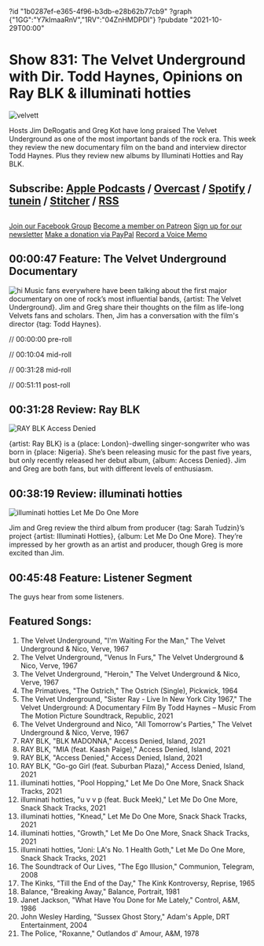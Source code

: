 ?id "1b0287ef-e365-4f96-b3db-e28b62b77cb9"
?graph {"1GG":"Y7kImaaRnV","1RV":"04ZnHMDPDI"}
?pubdate "2021-10-29T00:00"
# Show 831: The Velvet Underground with Dir. Todd Haynes, Opinions on Ray BLK & illuminati hotties
![velvett](https://static.soundopinions.org/images/2021/unnamed.jpeg)

Hosts Jim DeRogatis and Greg Kot have long praised The Velvet Underground as one of the most important bands of the rock era. This week they review the new documentary film on the band and interview director Todd Haynes. Plus they review new albums by Illuminati Hotties and Ray BLK. 


## Subscribe: [Apple Podcasts](https://itunes.apple.com/us/podcast/sound-opinions/id94793843) / [Overcast](https://overcast.fm/itunes94793843/sound-opinions) / [Spotify](https://open.spotify.com/show/1kNR8YL7TBrQuRxDdS4wtU) / [tunein](https://tunein.com/podcasts/Music-Podcasts/Sound-Opinions-p60273/) / [Stitcher](http://www.stitcher.com/podcast/sound-opinions) / [RSS](https://feeds.simplecast.com/Nn6fjnB0)


##
[Join our Facebook Group](https://bit.ly/3sivr9T)
[Become a member on Patreon](https://bit.ly/3slWZvc)
[Sign up for our newsletter](https://bit.ly/3eEvRnG)
[Make a donation via PayPal](https://bit.ly/3dmt9lU)
[Record a Voice Memo](https://bit.ly/2RyD5Ah)


## 00:00:47 Feature: The Velvet Underground Documentary
![hi](https://static.soundopinions.org/images/2021/hi.jpeg)
Music fans everywhere have been talking about the first major documentary on one of rock’s most influential bands, {artist: The Velvet Underground}. Jim and Greg share their thoughts on the film as life-long Velvets fans and scholars. Then, Jim has a conversation with the film's director {tag: Todd Haynes}.



// 00:00:00 pre-roll

// 00:10:04 mid-roll

// 00:31:28 mid-roll

// 00:51:11 post-roll


## 00:31:28 Review: Ray BLK

![RAY BLK Access Denied](https://static.soundopinions.org/assets/831/1GG12.jpg)

{artist: Ray BLK} is a {place: London}-dwelling singer-songwriter who was born in {place: Nigeria}. She’s been releasing music for the past five years, but only recently released her debut album, {album: Access Denied}. Jim and Greg are both fans, but with different levels of enthusiasm. 

## 00:38:19 Review: illuminati hotties

![illuminati hotties Let Me Do One More](https://static.soundopinions.org/assets/831/1RV1.jpg)

Jim and Greg review the third album from producer {tag: Sarah Tudzin}’s project {artist: Illuminati Hotties}, {album: Let Me Do One More}. They’re impressed by her growth as an artist and producer, though Greg is more excited than Jim.


## 00:45:48 Feature: Listener Segment

The guys hear from some listeners.




## Featured Songs:

1. The Velvet Underground, "I'm Waiting For the Man," The Velvet Underground & Nico, Verve, 1967
1. The Velvet Underground, "Venus In Furs," The Velvet Underground & Nico, Verve, 1967
1. The Velvet Underground, "Heroin," The Velvet Underground & Nico, Verve, 1967
1. The Primatives, "The Ostrich," The Ostrich (Single), Pickwick, 1964
1. The Velvet Underground, "Sister Ray - Live In New York City 1967," The Velvet Underground: A Documentary Film By Todd Haynes – Music From The Motion Picture Soundtrack, Republic, 2021
1. The Velvet Underground and Nico, "All Tomorrow's Parties," The Velvet Underground & Nico, Verve, 1967
1. RAY BLK, "BLK MADONNA," Access Denied, Island, 2021
1. RAY BLK, "MIA (feat. Kaash Paige)," Access Denied, Island, 2021
1. RAY BLK, "Access Denied," Access Denied, Island, 2021
1. RAY BLK, "Go-go Girl (feat. Suburban Plaza)," Access Denied, Island, 2021
1. illuminati hotties, "Pool Hopping," Let Me Do One More, Snack Shack Tracks, 2021
1. illuminati hotties, "u v v p (feat. Buck Meek)," Let Me Do One More, Snack Shack Tracks, 2021
1. illuminati hotties, "Knead," Let Me Do One More, Snack Shack Tracks, 2021
1. illuminati hotties, "Growth," Let Me Do One More, Snack Shack Tracks, 2021
1. illuminati hotties, "Joni: LA's No. 1 Health Goth," Let Me Do One More, Snack Shack Tracks, 2021
1. The Soundtrack of Our Lives, "The Ego Illusion," Communion, Telegram, 2008
1. The Kinks, "Till the End of the Day," The Kink Kontroversy, Reprise, 1965
1. Balance, "Breaking Away," Balance, Portrait, 1981
1. Janet Jackson, "What Have You Done for Me Lately," Control, A&M, 1986
1. John Wesley Harding, "Sussex Ghost Story," Adam's Apple, DRT Entertainment, 2004
1. The Police, "Roxanne," Outlandos d' Amour, A&M, 1978